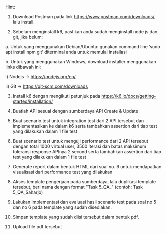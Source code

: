 Hint:

1. Download Postman pada link https://www.postman.com/downloads/, lalu install.

2. Sebelum menginstall k6, pastikan anda sudah menginstall node js dan git, jika belum:

a. Untuk yang menggunakan Debian/Ubuntu: gunakan command line ‘sudo apt install npm git’ diterminal anda untuk memulai installasi

b. Untuk yang menggunakan Windows, download installer menggunakan links dibawah ini:

i) Nodejs → https://nodejs.org/en/

ii) Git → https://git-scm.com/downloads

3. Install k6 dengan mengikuti petunjuk pada https://k6.io/docs/getting-started/installation/

4. Buatlah API sesuai dengan sumberdaya API Create & Update

5. Buat scenario test untuk integration test dari 2 API tersebut dan implementasikan ke dalam k6 serta tambahkan assertion dari tiap test yang dilakukan dalam 1 file test

6. Buat scenario test untuk menguji performance dari 2 API tersebut dengan total 1000 virtual user, 3500 iterasi dan batas maksimum toleransi response APInya 2 second serta tambahkan assertion dari tiap test yang dilakukan dalam 1 file test

7. Generate report dalam bentuk HTML dari soal no. 6 untuk mendapatkan visualisasi dari performance test yang dilakukan

8. Akses template pengerjaan pada sumberdaya, lalu duplikasi template tersebut, beri nama dengan format "Task 5_QA_<Nama>" (contoh: Task 5_QA_Saharjo)

9. Lakukan implementasi dan evaluasi hasil scenario test pada soal no 5 dan no 6 pada template yang sudah disediakan.

9. Simpan template yang sudah diisi tersebut dalam bentuk pdf.

10. Upload file pdf tersebut
